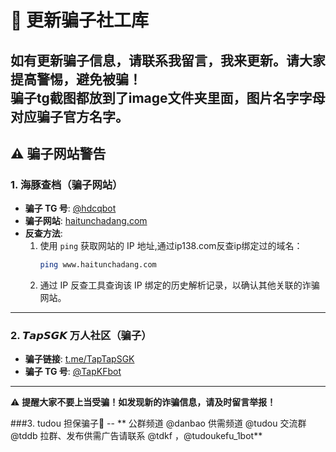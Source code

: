 # 📌 更新骗子社工库  

如有更新骗子信息，请联系我留言，我来更新。请大家提高警惕，避免被骗！  
骗子tg截图都放到了image文件夹里面，图片名字字母对应骗子官方名字。
---

## ⚠️ 骗子网站警告  

### 1. 海豚查档（骗子网站）  
- **骗子 TG 号**: [@hdcqbot](https://t.me/hdcqbot)  
- **骗子网站**: [haitunchadang.com](https://www.haitunchadang.com)  
- **反查方法**:  
  1. 使用 `ping` 获取网站的 IP 地址,通过ip138.com反查ip绑定过的域名：
     ```sh
     ping www.haitunchadang.com
     ```
  2. 通过 IP 反查工具查询该 IP 绑定的历史解析记录，以确认其他关联的诈骗网站。  

---

### 2. 𝙏𝙖𝙥𝙎𝙂𝙆 万人社区（骗子）  
- **骗子链接**: [t.me/TapTapSGK](https://t.me/TapTapSGK)  
- **骗子 TG 号**: [@TapKFbot](https://t.me/TapKFbot)  

---

⚠️ **提醒大家不要上当受骗！如发现新的诈骗信息，请及时留言举报！**  

###3. tudou 担保骗子🥔
-- ** 公群频道 @danbao  供需频道 @tudou  交流群 @tddb  拉群、发布供需广告请联系 @tdkf ，@tudoukefu_1bot**


